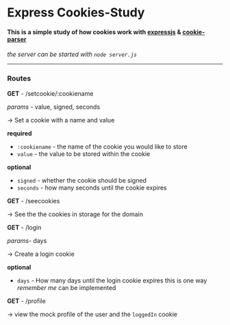 # Express Cookies-Study
#### This is a simple study of how cookies work with [expressjs](https://expressjs.com/) & [cookie-parser](https://www.npmjs.com/package/cookie-parser)
*the server can be started with `node server.js`*

---

### Routes
**GET** - /setcookie/:cookiename

*params* - value, signed, seconds

-> Set a cookie with a name and value

**required**
- `:cookiename` - the name of the cookie you would like to store
- `value` - the value to be stored within the cookie

**optional**
- `signed` - whether the cookie should be signed
- `seconds` - how many seconds until the cookie expires

**GET** - /seecookies

-> See the the cookies in storage for the domain

**GET** - /login

*params*- days

-> Create a login cookie

**optional**
- `days` - How many days until the login cookie expires
this is one way *remember me* can be implemented

**GET** - /profile

-> view the mock profile of the user and the `loggedIn` cookie



